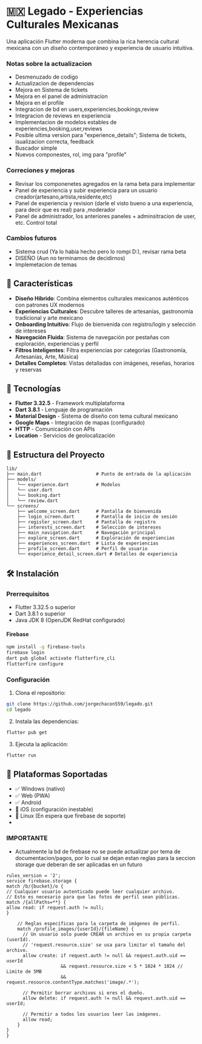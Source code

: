 # 🇲🇽 Legado - Experiencias Culturales Mexicanas

Una aplicación Flutter moderna que combina la rica herencia cultural mexicana con un diseño contemporáneo y experiencia de usuario intuitiva.

### Notas sobre la actualizacion
- Desmenuzado de codigo
- Actualizacion de dependencias
- Mejora en Sistema de tickets
- Mejora en el panel de administracion 
- Mejora en el profile
- Integracion de bd en users,experiencies,bookings,review
- Integracion de reviews en experiencia
- Implementacion de modelos estables de experiencies,booking,user,reviews
- Posible ultima version para "experience_details"; Sistema de tickets, isualizacion correcta, feedback
- Buscador simple
- Nuevos componestes, rol, img para "profile"

### Correciones y mejoras
- Revisar los componenetes agregados en la rama beta para implementar
- Panel de experiencia y subir experiencia para un usuario creador(artesano,artista,residente,etc)
- Panel de experiencia y revision (darle el visto bueno a una experiencia, para decir que es real) para ,moderador
- Panel de administrador, los anteriores paneles + adminsitracion de user, etc. Control total

### Cambios futuros
- Sistema crud (Ya lo habia hecho pero lo rompi D:), revisar rama beta
- DISEÑO (Aun no terminamos de decidirnos)
- Implemetacion de temas

## 🎨 Características

- **Diseño Híbrido**: Combina elementos culturales mexicanos auténticos con patrones UX modernos
- **Experiencias Culturales**: Descubre talleres de artesanías, gastronomía tradicional y arte mexicano
- **Onboarding Intuitivo**: Flujo de bienvenida con registro/login y selección de intereses
- **Navegación Fluida**: Sistema de navegación por pestañas con exploración, experiencias y perfil
- **Filtros Inteligentes**: Filtra experiencias por categorías (Gastronomía, Artesanías, Arte, Música)
- **Detalles Completos**: Vistas detalladas con imágenes, reseñas, horarios y reservas

## 🚀 Tecnologías

- **Flutter 3.32.5** - Framework multiplataforma
- **Dart 3.8.1** - Lenguaje de programación
- **Material Design** - Sistema de diseño con tema cultural mexicano
- **Google Maps** - Integración de mapas (configurado)
- **HTTP** - Comunicación con APIs
- **Location** - Servicios de geolocalización

## 🎯 Estructura del Proyecto

```
lib/
├── main.dart                    # Punto de entrada de la aplicación
├── models/
│   └── experience.dart          # Modelos
│   └── user.dart
│   └── booking.dart
│   └── review.dart          
└── screens/
    ├── welcome_screen.dart      # Pantalla de bienvenida
    ├── login_screen.dart        # Pantalla de inicio de sesión
    ├── register_screen.dart     # Pantalla de registro
    ├── interests_screen.dart    # Selección de intereses
    ├── main_navigation.dart     # Navegación principal
    ├── explore_screen.dart      # Exploración de experiencias
    ├── experiences_screen.dart  # Lista de experiencias
    ├── profile_screen.dart      # Perfil de usuario
    └── experience_detail_screen.dart # Detalles de experiencia
```

## 🛠️ Instalación

### Prerrequisitos

- Flutter 3.32.5 o superior
- Dart 3.8.1 o superior
- Java JDK 8 (OpenJDK RedHat configurado)

#### Firebase
```bash
npm install -g firebase-tools
firebase login
dart pub global activate flutterfire_cli
flutterfire configure
```

### Configuración

1. Clona el repositorio:
```bash
git clone https://github.com/jorgechacon559/legado.git
cd legado
```

2. Instala las dependencias:
```bash
flutter pub get
```

3. Ejecuta la aplicación:
```bash
flutter run
```

## 📱 Plataformas Soportadas

- ✅ Windows (nativo)
- ✅ Web (PWA)
- ✅ Android
- 🔄 iOS (configuración inestable)
- 🔄 Linux (En espera que firebase de soporte)
- 
### IMPORTANTE
- Actualmente la bd de firebase no se puede actualizar por tema de documentacion/pagos,
por lo cual se dejan estan reglas para la seccion storage que deberan de ser aplicadas en un futuro

```code
rules_version = '2';
service firebase.storage {
match /b/{bucket}/o {
// Cualquier usuario autenticado puede leer cualquier archivo.
// Esto es necesario para que las fotos de perfil sean públicas.
match /{allPaths=**} {
allow read: if request.auth != null;
}

    // Reglas específicas para la carpeta de imágenes de perfil.
    match /profile_images/{userId}/{fileName} {
      // Un usuario solo puede CREAR un archivo en su propia carpeta (userId).
      // 'request.resource.size' se usa para limitar el tamaño del archivo.
      allow create: if request.auth != null && request.auth.uid == userId
                    && request.resource.size < 5 * 1024 * 1024 // Limite de 5MB
                    && request.resource.contentType.matches('image/.*');
      
      // Permitir borrar archivos si eres el dueño.
      allow delete: if request.auth != null && request.auth.uid == userId;
      
      // Permitir a todos los usuarios leer las imágenes.
      allow read;
    }
}
}
```
